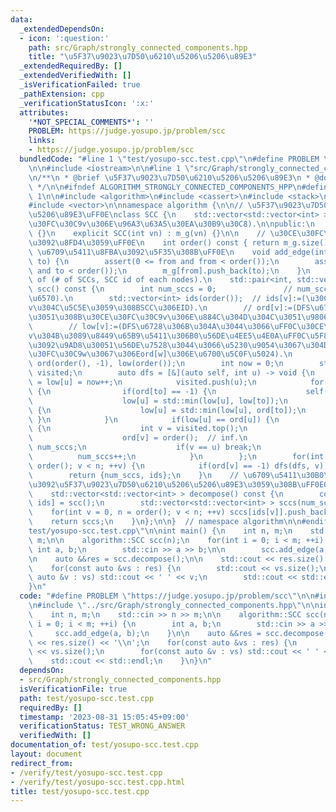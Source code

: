 ```yaml
---
data:
  _extendedDependsOn:
  - icon: ':question:'
    path: src/Graph/strongly_connected_components.hpp
    title: "\u5F37\u9023\u7D50\u6210\u5206\u5206\u89E3"
  _extendedRequiredBy: []
  _extendedVerifiedWith: []
  _isVerificationFailed: true
  _pathExtension: cpp
  _verificationStatusIcon: ':x:'
  attributes:
    '*NOT_SPECIAL_COMMENTS*': ''
    PROBLEM: https://judge.yosupo.jp/problem/scc
    links:
    - https://judge.yosupo.jp/problem/scc
  bundledCode: "#line 1 \"test/yosupo-scc.test.cpp\"\n#define PROBLEM \"https://judge.yosupo.jp/problem/scc\"\
    \n\n#include <iostream>\n\n#line 1 \"src/Graph/strongly_connected_components.hpp\"\
    \n/**\n * @brief \u5F37\u9023\u7D50\u6210\u5206\u5206\u89E3\n * @docs docs/Graph/strongly_connected_components.md\n\
    \ */\n\n#ifndef ALGORITHM_STRONGLY_CONNECTED_COMPONENTS_HPP\n#define ALGORITHM_STRONGLY_CONNECTED_COMPONENTS_HPP\
    \ 1\n\n#include <algorithm>\n#include <cassert>\n#include <stack>\n#include <utility>\n\
    #include <vector>\n\nnamespace algorithm {\n\n// \u5F37\u9023\u7D50\u6210\u5206\
    \u5206\u89E3\uFF0E\nclass SCC {\n    std::vector<std::vector<int> > m_g;  // m_g[v][]:=(\u30CE\
    \u30FC\u30C9v\u306E\u96A3\u63A5\u30EA\u30B9\u30C8).\n\npublic:\n    SCC() : SCC(0)\
    \ {}\n    explicit SCC(int vn) : m_g(vn) {}\n\n    // \u30CE\u30FC\u30C9\u6570\
    \u3092\u8FD4\u3059\uFF0E\n    int order() const { return m_g.size(); }\n    //\
    \ \u6709\u5411\u8FBA\u3092\u5F35\u308B\uFF0E\n    void add_edge(int from, int\
    \ to) {\n        assert(0 <= from and from < order());\n        assert(0 <= to\
    \ and to < order());\n        m_g[from].push_back(to);\n    }\n    // return pair\
    \ of (# of SCCs, SCC id of each nodes).\n    std::pair<int, std::vector<int> >\
    \ scc() const {\n        int num_sccs = 0;               // num_sccs:=(SCCs\u306E\
    \u6570).\n        std::vector<int> ids(order());  // ids[v]:=(\u30CE\u30FC\u30C9\
    v\u304C\u5C5E\u3059\u308BSCC\u306EID).\n        // ord[v]:=(DFS\u6728\u306B\u304A\
    \u3051\u308B\u30CE\u30FC\u30C9v\u306E\u884C\u304D\u304C\u3051\u9806\u5E8F).\n\
    \        // low[v]:=(DFS\u6728\u306B\u304A\u3044\u3066\uFF0C\u30CE\u30FC\u30C9\
    v\u304B\u3089\u8449\u65B9\u5411\u306B0\u56DE\u4EE5\u4E0A\uFF0C\u5F8C\u9000\u8FBA\
    \u3092\u9AD8\u30051\u56DE\u7528\u3044\u3066\u5230\u9054\u3067\u304D\u308B\u30CE\
    \u30FC\u30C9w\u3067\u306Eord[w]\u306E\u6700\u5C0F\u5024).\n        std::vector<int>\
    \ ord(order(), -1), low(order());\n        int now = 0;\n        std::stack<int>\
    \ visited;\n        auto dfs = [&](auto self, int u) -> void {\n            ord[u]\
    \ = low[u] = now++;\n            visited.push(u);\n            for(int to : m_g[u])\
    \ {\n                if(ord[to] == -1) {\n                    self(self, to);\n\
    \                    low[u] = std::min(low[u], low[to]);\n                } else\
    \ {\n                    low[u] = std::min(low[u], ord[to]);\n               \
    \ }\n            }\n            if(low[u] == ord[u]) {\n                while(true)\
    \ {\n                    int v = visited.top();\n                    visited.pop();\n\
    \                    ord[v] = order();  // inf.\n                    ids[v] =\
    \ num_sccs;\n                    if(v == u) break;\n                }\n      \
    \          num_sccs++;\n            }\n        };\n        for(int v = 0, n =\
    \ order(); v < n; ++v) {\n            if(ord[v] == -1) dfs(dfs, v);\n        }\n\
    \        return {num_sccs, ids};\n    }\n    // \u6709\u5411\u30B0\u30E9\u30D5\
    \u3092\u5F37\u9023\u7D50\u6210\u5206\u5206\u89E3\u3059\u308B\uFF0EO(|V|+|E|).\n\
    \    std::vector<std::vector<int> > decompose() const {\n        const auto &&[num_sccs,\
    \ ids] = scc();\n        std::vector<std::vector<int> > sccs(num_sccs);\n    \
    \    for(int v = 0, n = order(); v < n; ++v) sccs[ids[v]].push_back(v);\n    \
    \    return sccs;\n    }\n};\n\n}  // namespace algorithm\n\n#endif\n#line 6 \"\
    test/yosupo-scc.test.cpp\"\n\nint main() {\n    int n, m;\n    std::cin >> n >>\
    \ m;\n\n    algorithm::SCC scc(n);\n    for(int i = 0; i < m; ++i) {\n       \
    \ int a, b;\n        std::cin >> a >> b;\n\n        scc.add_edge(a, b);\n    }\n\
    \n    auto &&res = scc.decompose();\n\n    std::cout << res.size() << '\\n';\n\
    \    for(const auto &vs : res) {\n        std::cout << vs.size();\n        for(const\
    \ auto &v : vs) std::cout << ' ' << v;\n        std::cout << std::endl;\n    }\n\
    }\n"
  code: "#define PROBLEM \"https://judge.yosupo.jp/problem/scc\"\n\n#include <iostream>\n\
    \n#include \"../src/Graph/strongly_connected_components.hpp\"\n\nint main() {\n\
    \    int n, m;\n    std::cin >> n >> m;\n\n    algorithm::SCC scc(n);\n    for(int\
    \ i = 0; i < m; ++i) {\n        int a, b;\n        std::cin >> a >> b;\n\n   \
    \     scc.add_edge(a, b);\n    }\n\n    auto &&res = scc.decompose();\n\n    std::cout\
    \ << res.size() << '\\n';\n    for(const auto &vs : res) {\n        std::cout\
    \ << vs.size();\n        for(const auto &v : vs) std::cout << ' ' << v;\n    \
    \    std::cout << std::endl;\n    }\n}\n"
  dependsOn:
  - src/Graph/strongly_connected_components.hpp
  isVerificationFile: true
  path: test/yosupo-scc.test.cpp
  requiredBy: []
  timestamp: '2023-08-31 15:05:45+09:00'
  verificationStatus: TEST_WRONG_ANSWER
  verifiedWith: []
documentation_of: test/yosupo-scc.test.cpp
layout: document
redirect_from:
- /verify/test/yosupo-scc.test.cpp
- /verify/test/yosupo-scc.test.cpp.html
title: test/yosupo-scc.test.cpp
---
```

